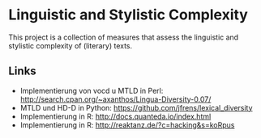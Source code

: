 # Linguistic and Stylistic Complexity #

This project is a collection of measures that assess the linguistic
and stylistic complexity of (literary) texts.

## Links ##

  * Implementierung von vocd u MTLD in Perl: <http://search.cpan.org/~axanthos/Lingua-Diversity-0.07/>
  * MTLD und HD-D in Python: <https://github.com/jfrens/lexical_diversity>
  * Implementierung in R: <http://docs.quanteda.io/index.html>
  * Implementierung in R: <http://reaktanz.de/?c=hacking&s=koRpus>

